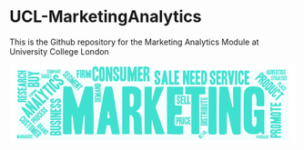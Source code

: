 # UCL-MarketingAnalytics

This is the Github repository for the Marketing Analytics Module at University College London

![](images/MarketingAnalyticsWordCloud.png)
